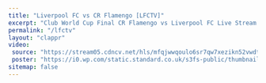 ```yaml
---
title: "Liverpool FC vs CR Flamengo [LFCTV]"
excerpt: "Club World Cup Final CR Flamengo vs Liverpool FC Live Stream Video"
permalink: "/lfctv"
layout: "clappr"
video:
 source: "https://stream05.cdncv.net/hls/mfqjwwqoulo6sr7qw7xezikn52vwdtfnwzkztoc2sscfbelkcsy3nenczlsa/index-v1-a1.m3u8"
 poster: "https://i0.wp.com/static.standard.co.uk/s3fs-public/thumbnails/image/2019/12/19/12/liverpool-flamengo.jpg?resize=800,450"
sitemap: false
---
```

